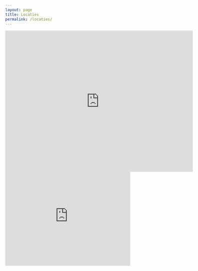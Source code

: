 ```yaml
---
layout: page
title: Locaties
permalink: /locaties/
---
```

<iframe
  width="600"
  height="450"
  frameborder="0" style="border:0"
  src="https://www.google.com/maps/embed/v1/place?key=AIzaSyBK0TuDzO86O8ZNN-f6-M9So5EE0ZXKJ5g
    &q=Vondelpark,Amsterdam" allowfullscreen>
</iframe>

<iframe src="https://www.google.com/maps/embed?pb=!1m16!1m12!1m3!1d100921.8397227734!2d-122.50711698562192!3d37.77111185957552!2m3!1f0!2f0!3f0!3m2!1i1024!2i768!4f13.1!2m1!1sGithub!5e0!3m2!1sen!2sus!4v1464784986282" width="400" height="300" frameborder="0" style="border:0" allowfullscreen></iframe>
